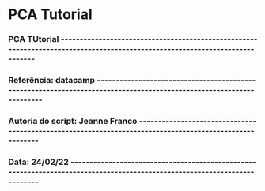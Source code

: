 # PCA Tutorial

### PCA TUtorial ----------------------------------------------------------------------------------------------------------------------------
### Referência: datacamp --------------------------------------------------------------------------------------------------------------------
### Autoria do script: Jeanne Franco --------------------------------------------------------------------------------------------------------
### Data: 24/02/22 --------------------------------------------------------------------------------------------------------------------------
